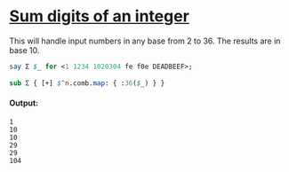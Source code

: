 [1]: https://rosettacode.org/wiki/Sum_digits_of_an_integer

# [Sum digits of an integer][1]

This will handle input numbers in any base from 2 to 36.
The results are in base 10.

```perl
say Σ $_ for <1 1234 1020304 fe f0e DEADBEEF>;
 
sub Σ { [+] $^n.comb.map: { :36($_) } }
```

#### Output:
```
1
10
10
29
29
104
```